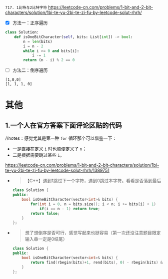 
`717. 1比特与2比特字符` https://leetcode-cn.com/problems/1-bit-and-2-bit-characters/solution/1bi-te-yu-2bi-te-zi-fu-by-leetcode-solut-rhrh/
- [x] 方法一：正序遍历
```py
class Solution:
    def isOneBitCharacter(self, bits: List[int]) -> bool:
        n = len(bits)
        i = n - 2
        while i >= 0 and bits[i]:
            i -= 1
        return (n - i) % 2 == 0
```
- [ ] 方法二：倒序遍历

```
[1,0,0]
[1, 1, 1, 0]
```

# 其他

## 1.一个人在官方答案下面评论区贴的代码
//notes：感觉尤其是第一种 `for` 循环那个可以借鉴一下：
- 一是直接在定义 `i` 时也顺便定义了 `n`；
- 二是根据需要跳过某些 `i`。

https://leetcode-cn.com/problems/1-bit-and-2-bit-characters/solution/1bi-te-yu-2bi-te-zi-fu-by-leetcode-solut-rhrh/1389751
- > 【C++】遇到1跳过下一个字符，遇到0跳过本字符。看看是否落到最后
  ```cpp
  class Solution {
  public:
      bool isOneBitCharacter(vector<int>& bits) {
          for(int i = 0, n = bits.size(); i < n; i += bits[i] + 1)
              if(i == n - 1) return true;
          return false;
      }
  };
  ```
- > 想了想倒序是否可行，感觉写起来也挺容易（第一次还没注意题目限定 输入串一定是0结尾）
  ```cpp
  class Solution {
  public:
      bool isOneBitCharacter(vector<int>& bits) {
          return find(rbegin(bits)+1, rend(bits), 0) - rbegin(bits) & 1;
      }
  };
  ```
